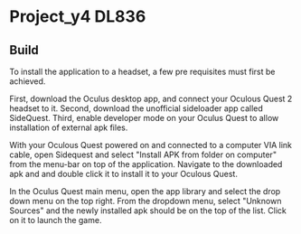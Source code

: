 # Project_y4 DL836
## Build

To install the application to a headset, a few pre requisites must first be achieved.

First, download the Oculus desktop app, and connect your Oculous Quest 2 headset to it.
Second, download the unofficial sideloader app called SideQuest.
Third, enable developer mode on your Oculus Quest to allow installation of external apk files.

With your Oculous Quest powered on and connected to a computer VIA link cable, open Sidequest and select "Install APK from folder on computer" from the menu-bar on top of the application. Navigate to the downloaded apk and and double click it to install it to your Oculous Quest.

In the Oculus Quest main menu, open the app library and select the drop down menu on the top right. From the dropdown menu, select "Unknown Sources" and the newly installed apk should be on the top of the list. Click on it to launch the game.